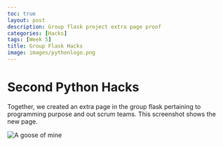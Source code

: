 ```yaml
---
toc: true
layout: post
description: Group flask project extra page proof
categories: [Hacks]
tags: [Week 5]
title: Group Flask Hacks
image: images/pythonlogo.png
---
```


# Second Python Hacks
Together, we created an extra page in the group flask pertaining to programming purpose and out scrum teams. This screenshot shows the new page.

![]({{site.baseurl}}/images/flaskhacks2.png "A goose of mine")